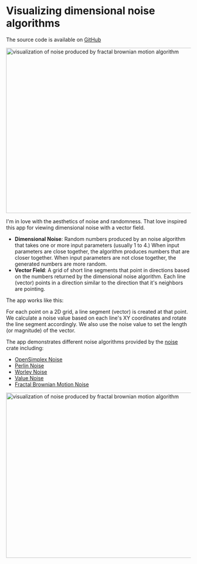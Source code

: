 # Visualizing dimensional noise algorithms

The source code is available on [GitHub]

<Image src="/images/programming/vector-field-visualizer/fbm-noise-example-2.png" alt="visualization of noise produced by fractal brownian motion algorithm" width="800" height="450" layout="responsive" />

I'm in love with the aesthetics of noise and randomness. That love inspired this app for viewing dimensional noise with a vector field.

- **Dimensional Noise**: Random numbers produced by an noise algorithm that takes one or more input parameters (usually 1 to 4.) When input parameters are close together, the algorithm produces numbers that are closer together. When input parameters are not close together, the generated numbers are more random.
- **Vector Field**: A grid of short line segments that point in directions based on the numbers returned by the dimensional noise algorithm. Each line (vector) points in a direction similar to the direction that it's neighbors are pointing.

The app works like this:

For each point on a 2D grid, a line segment (vector) is created at that point. We calculate a noise value based on each line's XY coordinates and rotate the line segment accordingly. We also use the noise value to set the length (or magnitude) of the vector.

The app demonstrates different noise algorithms provided by the [noise] crate including:

- [OpenSimplex Noise]
- [Perlin Noise]
- [Worley Noise]
- [Value Noise]
- [Fractal Brownian Motion Noise]

<Image src="/images/programming/vector-field-visualizer/fbm-noise-example-1.png" alt="visualization of noise produced by fractal brownian motion algorithm" width="800" height="450" layout="responsive" />

[GitHub]: https://github.com/Velfi/Rust-Vector-Field-Visualization
[bos-noise]: https://thebookofshaders.com/11/
[noise]: https://crates.io/crates/noise
[OpenSimplex Noise]: https://en.wikipedia.org/wiki/OpenSimplex_noise
[Perlin Noise]: https://en.wikipedia.org/wiki/Perlin_noise
[Worley Noise]: https://en.wikipedia.org/wiki/Worley_noise
[Value Noise]: https://en.wikipedia.org/wiki/Value_noise
[Fractal Brownian Motion Noise]: https://thebookofshaders.com/13/
